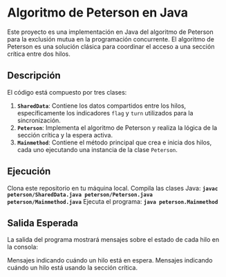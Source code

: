 # Algoritmo de Peterson en Java

Este proyecto es una implementación en Java del algoritmo de Peterson para la exclusión mutua en la programación concurrente. El algoritmo de Peterson es una solución clásica para coordinar el acceso a una sección crítica entre dos hilos.

## Descripción

El código está compuesto por tres clases:

1. **`SharedData`**: Contiene los datos compartidos entre los hilos, específicamente los indicadores `flag` y `turn` utilizados para la sincronización.
2. **`Peterson`**: Implementa el algoritmo de Peterson y realiza la lógica de la sección crítica y la espera activa.
3. **`Mainmethod`**: Contiene el método principal que crea e inicia dos hilos, cada uno ejecutando una instancia de la clase `Peterson`.

## Ejecución
Clona este repositorio en tu máquina local.
Compila las clases Java:
**`javac peterson/SharedData.java peterson/Peterson.java peterson/Mainmethod.java`**
Ejecuta el programa:
 **`java peterson.Mainmethod`**

## Salida Esperada
La salida del programa mostrará mensajes sobre el estado de cada hilo en la consola:

Mensajes indicando cuándo un hilo está en espera.
Mensajes indicando cuándo un hilo está usando la sección crítica.
